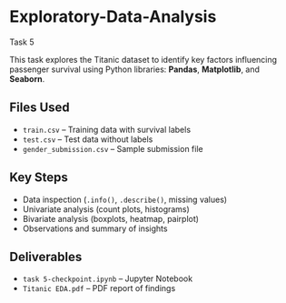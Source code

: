 # Exploratory-Data-Analysis
Task 5

This task explores the Titanic dataset to identify key factors influencing passenger survival using Python libraries: **Pandas**, **Matplotlib**, and **Seaborn**.

## Files Used
- `train.csv` – Training data with survival labels  
- `test.csv` – Test data without labels  
- `gender_submission.csv` – Sample submission file  

## Key Steps
- Data inspection (`.info()`, `.describe()`, missing values)
- Univariate analysis (count plots, histograms)
- Bivariate analysis (boxplots, heatmap, pairplot)
- Observations and summary of insights

## Deliverables
- `task 5-checkpoint.ipynb` – Jupyter Notebook
- `Titanic EDA.pdf` – PDF report of findings

